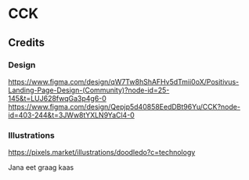 # CCK

## Credits

### Design

<https://www.figma.com/design/qW7Tw8hShAFHv5dTmii0oX/Positivus-Landing-Page-Design-(Community)?node-id=25-145&t=LUJ628fwqGa3p4g6-0>
<https://www.figma.com/design/Qepjp5d40858EedDBt96Yu/CCK?node-id=403-244&t=3JWw8tYXLN9YaCl4-0>

### Illustrations

<https://pixels.market/illustrations/doodledo?c=technology>

Jana eet graag kaas